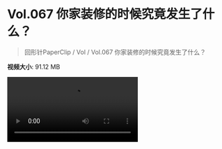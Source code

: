 # Vol.067 你家装修的时候究竟发生了什么？

> 回形针PaperClip / Vol / Vol.067 你家装修的时候究竟发生了什么？

**视频大小**: 91.12 MB

<div class="video"><video src="https://file.hsyhx.top/archive/PaperClip/Vol/067.mp4" controls preload>🤔 您的浏览器不支持 video 标签</video></div>